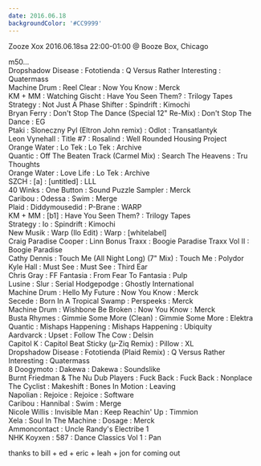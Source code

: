 ```yaml
---
date: 2016.06.18
backgroundColor: '#CC9999'
---
```


Zooze Xox 2016.06.18sa 22:00-01:00 @ Booze Box, Chicago  

m50...  
Dropshadow Disease : Fototienda : Q Versus Rather Interesting : Quatermass  
Machine Drum : Reel Clear : Now You Know : Merck  
KM + MM : Watching Gischt : Have You Seen Them? : Trilogy Tapes  
Strategy : Not Just A Phase Shifter : Spindrift : Kimochi  
Bryan Ferry : Don't Stop The Dance (Special 12" Re-Mix) : Don't Stop The Dance : EG  
Ptaki : Sloneczny Pyl (Eltron John remix) : Odlot : Transatlantyk  
Leon Vynehall : Title #7 : Rosalind : Well Rounded Housing Project  
Orange Water : Lo Tek : Lo Tek : Archive  
Quantic : Off The Beaten Track (Carmel Mix) : Search The Heavens : Tru Thoughts  
Orange Water : Love Life : Lo Tek : Archive  
SZCH : \[a\] : \[untitled\] : LLL  
40 Winks : One Button : Sound Puzzle Sampler : Merck  
Caribou : Odessa : Swim : Merge  
Plaid : Diddymousedid : P-Brane : WARP  
KM + MM : \[b1\] : Have You Seen Them? : Trilogy Tapes  
Strategy : Io : Spindrift : Kimochi  
New Musik : Warp (Ilo Edit) : Warp : \[whitelabel\]  
Craig Paradise Cooper : Linn Bonus Traxx : Boogie Paradise Traxx Vol II : Boogie Paradise  
Cathy Dennis : Touch Me (All Night Long) (7" Mix) : Touch Me : Polydor  
Kyle Hall : Must See : Must See : Third Ear  
Chris Gray : FF Fantasia : From Fear To Fantasia : Pulp  
Lusine : Slur : Serial Hodgepodge : Ghostly International  
Machine Drum : Hello My Future : Now You Know : Merck  
Secede : Born In A Tropical Swamp : Perspeeks : Merck  
Machine Drum : Wishbone Be Broken : Now You Know : Merck  
Busta Rhymes : Gimmie Some More (Clean) : Gimmie Some More : Elektra  
Quantic : Mishaps Happening : Mishaps Happening : Ubiquity  
Aardvarck : Upset : Follow The Cow : Delsin  
Capitol K : Capitol Beat Sticky (µ-Ziq Remix) : Pillow : XL  
Dropshadow Disease : Fototienda (Plaid Remix) : Q Versus Rather Interesting : Quatermass  
8 Doogymoto : Dakewa : Dakewa : Soundslike  
Burnt Friedman & The Nu Dub Players : Fuck Back : Fuck Back : Nonplace  
The Cyclist : Makeshift : Bones In Motion : Leaving  
Napolian : Rejoice : Rejoice : Software  
Caribou : Hannibal : Swim : Merge  
Nicole Willis : Invisible Man : Keep Reachin' Up : Timmion  
Xela : Soul In The Machine : Dosage : Merck  
Ammoncontact : Uncle Randy's Electribe 1  
NHK Koyxen : 587 : Dance Classics Vol 1 : Pan  

thanks to bill + ed + eric + leah + jon for coming out